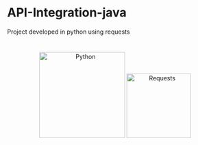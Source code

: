 # API-Integration-java
Project developed in python using requests
#
<p align="center">
<img src="https://imgur.com/FcHql8j.png" width="200" title="Python">
<img src="https://imgur.com/y0KMzg9.png" width="150" title="Requests">
</p>

#